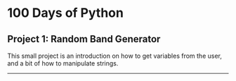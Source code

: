 # 100 Days of Python
## Project 1: Random Band Generator

This small project is an introduction on how to get variables from the user, and a bit of how to manipulate strings.



-------------------------------------------------------------------------------------------------------------------------------------
